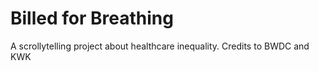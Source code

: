 # Billed for Breathing
A scrollytelling project about healthcare inequality.
Credits to BWDC and KWK